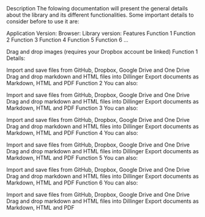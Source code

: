 <Library Name>
Description
The folowing documentation will present the general details about the library and its different functionalities.
Some important details to consider before to use it are:

Application Version:
Browser:
Library version:
Features
Function 1
Function 2
Function 3
Function 4
Function 5
Function 6
…

Drag and drop images (requires your Dropbox account be linked)
Function 1
Details:

Import and save files from GitHub, Dropbox, Google Drive and One Drive
Drag and drop markdown and HTML files into Dillinger
Export documents as Markdown, HTML and PDF
Function 2
You can also:

Import and save files from GitHub, Dropbox, Google Drive and One Drive
Drag and drop markdown and HTML files into Dillinger
Export documents as Markdown, HTML and PDF
Function 3
You can also:

Import and save files from GitHub, Dropbox, Google Drive and One Drive
Drag and drop markdown and HTML files into Dillinger
Export documents as Markdown, HTML and PDF
Function 4
You can also:

Import and save files from GitHub, Dropbox, Google Drive and One Drive
Drag and drop markdown and HTML files into Dillinger
Export documents as Markdown, HTML and PDF
Function 5
You can also:

Import and save files from GitHub, Dropbox, Google Drive and One Drive
Drag and drop markdown and HTML files into Dillinger
Export documents as Markdown, HTML and PDF
Function 6
You can also:

Import and save files from GitHub, Dropbox, Google Drive and One Drive
Drag and drop markdown and HTML files into Dillinger
Export documents as Markdown, HTML and PDF
